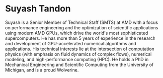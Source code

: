 <head>
  <meta charset="UTF-8">
  <meta name="description" content="Suyash Tandon">
  <meta name="keywords" content="AMD GPU, HPC, MI300, MI250, ROCm, blog, contributor,
  blog author">
</head>

# Suyash Tandon

Suyash is a Senior Member of Technical Staff (SMTS) at AMD with a focus on performance engineering
and the optimization of scientific applications using modern AMD GPUs, which drive the world's most
sophisticated supercomputers. He has more than 5 years of experience in the research and
development of GPU-accelerated numerical algorithms and applications. His technical interests lie at
the intersection of computation physics (with emphasis on fluid dynamics of complex flows), numerical
modeling, and high-performance computing (HPC). He holds a PhD in Mechanical Engineering and
Scientific Computing from the University of Michigan, and is a proud Wolverine.
